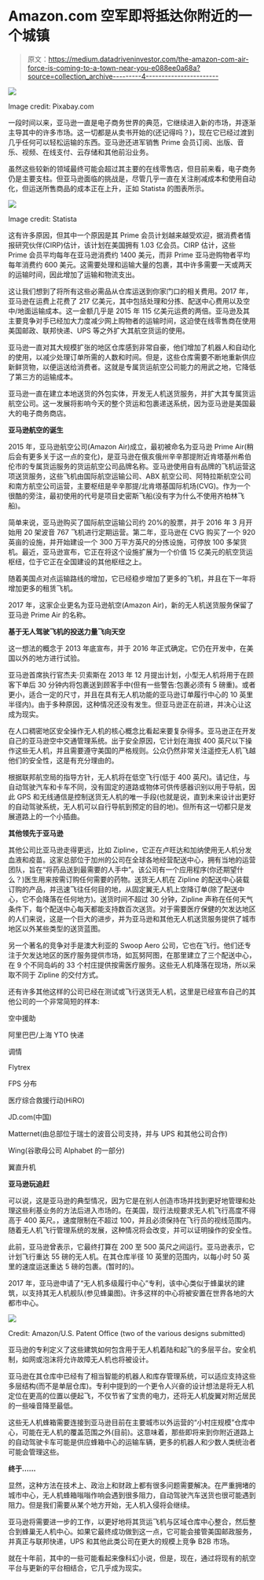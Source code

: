# Amazon.com 空军即将抵达你附近的一个城镇

> 原文：<https://medium.datadriveninvestor.com/the-amazon-com-air-force-is-coming-to-a-town-near-you-e088ee0a68a?source=collection_archive---------4----------------------->

![](img/13de4248ebcd108b6e680cfbd52fce72.png)

Image credit: Pixabay.com

一段时间以来，亚马逊一直是电子商务世界的典范，它继续进入新的市场，并逐渐主导其中的许多市场。这一切都是从卖书开始的(还记得吗？)，现在它已经过渡到几乎任何可以轻松运输的东西。亚马逊还进军销售 Prime 会员订阅、出版、音乐、视频、在线支付、云存储和其他前沿业务。

虽然这些较新的领域最终可能会超过其主要的在线零售店，但目前来看，电子商务仍是主要支柱。但亚马逊面临的挑战是，尽管几乎一直在关注削减成本和使用自动化，但运送所售商品的成本正在上升，正如 Statista 的图表所示。

![](img/b444c46ee86b624c9dbe8df8aa53bd6f.png)

Image credit: Statista

这有许多原因，但其中一个原因是其 Prime 会员计划越来越受欢迎，据消费者情报研究伙伴(CIRP)估计，该计划在美国拥有 1.03 亿会员。CIRP 估计，这些 Prime 会员平均每年在亚马逊消费约 1400 美元，而非 Prime 亚马逊购物者平均每年消费约 600 美元。这需要处理和运输大量的包裹，其中许多需要一天或两天的运输时间，因此增加了运输和物流支出。

这让我们想到了将所有这些必需品从仓库运送到你家门口的相关费用。2017 年，亚马逊在运费上花费了 217 亿美元，其中包括处理和分拣、配送中心费用以及空中/地面运输成本。这一金额几乎是 2015 年 115 亿美元运费的两倍。亚马逊及其主要竞争对手已经加大力度减少网上购物者的运输时间，这迫使在线零售商在使用美国邮政、联邦快递、UPS 等之外扩大其航空货运的使用。

亚马逊一直对其大规模扩张的地区仓库感到非常自豪，他们增加了机器人和自动化的使用，以减少处理订单所需的人数和时间。但是，这些仓库需要不断地重新供应新鲜货物，以便运送给消费者。这就是专属货运航空公司能力的用武之地，它降低了第三方的运输成本。

亚马逊一直在建立本地送货的外包实体，开发无人机送货服务，并扩大其专属货运航空公司。这一发展将影响今天的整个货运和包裹递送系统，因为亚马逊是美国最大的电子商务商店。

**亚马逊航空的诞生**

2015 年，亚马逊航空公司(Amazon Air)成立，最初被命名为亚马逊 Prime Air(稍后会有更多关于这一点的变化)，是亚马逊在俄亥俄州辛辛那提附近肯塔基州希伯伦市的专属货运服务的货运航空公司品牌名称。亚马逊使用自有品牌的飞机运营这项送货服务，这些飞机由国际航空运输公司、ABX 航空公司、阿特拉斯航空公司和南方航空公司运营，主要枢纽是辛辛那提/北肯塔基国际机场(CVG)。作为一个很酷的旁注，最初使用的代号是项目史密斯飞船(没有字为什么不使用齐柏林飞船)。

简单来说，亚马逊购买了国际航空运输公司约 20%的股票，并于 2016 年 3 月开始用 20 架波音 767 飞机进行定期运营。第二年，亚马逊在 CVG 购买了一个 920 英亩的设施，并开始建设一个 300 万平方英尺的分拣设施，可停放 100 多架货机。最近，亚马逊宣布，它正在将这个设施扩展为一个价值 15 亿美元的航空货运枢纽，位于它正在全国建设的其他枢纽之上。

随着美国点对点运输路线的增加，它已经稳步增加了更多的飞机，并且在下一年将增加更多的租赁飞机。

2017 年，这家企业更名为亚马逊航空(Amazon Air)，新的无人机送货服务保留了亚马逊 Prime Air 的名称。

**基于无人驾驶飞机的投送力量飞向天空**

这一想法的概念于 2013 年底宣布，并于 2016 年正式确定。它仍在开发中，在美国以外的地方进行试验。

亚马逊首席执行官杰夫·贝索斯在 2013 年 12 月提出计划，小型无人机将用于在顾客下单后 30 分钟内将包裹送到顾客手中(但有一些警告:包裹必须有 5 磅重)。或者更小，适合一定的尺寸，并且在具有无人机功能的亚马逊订单履行中心的 10 英里半径内)。由于多种原因，这种情况还没有发生。但亚马逊正在前进，并决心让这成为现实。

在人口稠密地区安全操作无人机的核心概念比看起来要复杂得多。亚马逊正在开发自己的亚马逊空中交通管理系统。出于安全原因，它计划在海拔 400 英尺以下操作这些无人机，并且需要遵守美国的严格规则。公众仍然非常关注遥控无人机飞越他们的安全性，这是有充分理由的。

根据联邦航空局的指导方针，无人机将在低空飞行(低于 400 英尺)。请记住，与自动驾驶汽车和卡车不同，没有固定的道路或物体可供传感器识别以用于导航，因此 GPS 和无线通信是控制送货无人机的唯一手段(也就是说，直到未来设计出更好的自动驾驶系统，无人机可以自行导航到预定的目的地)。但所有这一切都只是发展道路上的一个小插曲。

**其他领先于亚马逊**

其他公司比亚马逊走得更远，比如 Zipline，它正在卢旺达和加纳使用无人机分发血液和疫苗。这家总部位于加州的公司在全球各地经营配送中心，拥有当地的运营团队，旨在“将药品送到最需要的人手中”。该公司有一个应用程序(你还期望什么？)医生用来按需订购任何需要的药物。送货无人机在 Zipline 的配送中心装载订购的产品，并迅速飞往任何目的地，从固定翼无人机上空降订单(除了配送中心，它不会降落在任何地方)。送货时间不超过 30 分钟，Zipline 声称在任何天气条件下，每个配送中心每天都能支持数百次送货。对于需要医疗保健的欠发达地区的人们来说，这是一个巨大的进步，并为亚马逊和其他无人机送货服务提供了城市地区以外某些类型的送货蓝图。

另一个著名的竞争对手是澳大利亚的 Swoop Aero 公司，它也在飞行。他们还专注于欠发达地区的医疗服务提供市场，如瓦努阿图，在那里建立了三个配送中心，在 9 个不同岛屿的 33 个村庄提供按需医疗服务。这些无人机降落在现场，所以采取不同于 Zipline 的交付方式。

还有许多其他这样的公司已经在测试或飞行送货无人机，这里是已经宣布自己的其他公司的一个非常简短的样本:

空中援助

阿里巴巴/上海 YTO 快递

调情

Flytrex

FPS 分布

医疗综合救援行动(HiRO)

JD.com(中国)

Matternet(由总部位于瑞士的波音公司支持，并与 UPS 和其他公司合作)

Wing(谷歌母公司 Alphabet 的一部分)

翼直升机

**亚马逊玩追赶**

可以说，这是亚马逊的典型情况，因为它是在别人创造市场并找到更好地管理和处理这些利基业务的方法后进入市场的。在美国，现行法规要求无人机飞行高度不得高于 400 英尺。，速度限制在不超过 100，并且必须保持在飞行员的视线范围内。随着无人机飞行管理系统的发展，这种情况将会改变，并可以证明操作的安全性。

此前，亚马逊曾表示，它最终打算在 200 至 500 英尺之间运行。亚马逊表示，它计划飞行重达 55 磅的无人机。在其仓库半径 10 英里的范围内，以每小时 50 英里的速度运送重达 5 磅的包裹。(暂时的)。

2017 年，亚马逊申请了“无人机多级履行中心”专利，该中心类似于蜂巢状的建筑，以支持其无人机舰队(参见蜂巢图)。许多这样的中心将被安置在世界各地的大都市中心。

![](img/b421b99c92a7e3ce1dbd2c103a462ccc.png)

Credit: Amazon/U.S. Patent Office (two of the various designs submitted)

亚马逊的专利定义了这些建筑如何包含用于无人机着陆和起飞的多层平台。安全机制，如网或泡沫将允许故障无人机也将被设计。

亚马逊在其仓库中已经有了相当智能的机器人和库存管理系统，可以适应支持这些多层结构(而不是单层仓库)。专利中提到的一个更令人兴奋的设计想法是将无人机定位在更高的位置以便起飞，不仅节省了宝贵的电力，还将无人机旋翼对附近居民的一些噪音降至最低。

这些无人机蜂箱需要连接到亚马逊目前在主要城市以外运营的“小村庄规模”仓库中心，可能在无人机的覆盖范围之外(目前)。这意味着，那些即将来到你附近道路上的自动驾驶卡车可能是供应蜂箱中心的运输车辆，更多的机器人和少数人类统治者可能会管理这些。

**终于……**

显然，这种方法在技术上、政治上和财政上都有很多问题需要解决。在严重拥堵的城市中心，无人机蜂箱嗡嗡作响会遇到很多阻力，自动驾驶汽车送货也很可能遇到阻力。但是我们需要从某个地方开始，无人机入侵将会继续。

亚马逊将需要进一步的工作，以更好地将其货运飞机与区域仓库中心整合，然后整合到蜂巢无人机中心。如果它最终成功做到这一点，它可能会接管美国邮政服务，并真正与联邦快递，UPS 和其他此类公司在更大的规模上竞争 B2B 市场。

就在十年前，其中的一些可能看起来像科幻小说，但是，现在，通过将现有的航空平台与更新的平台相结合，它几乎成为现实。